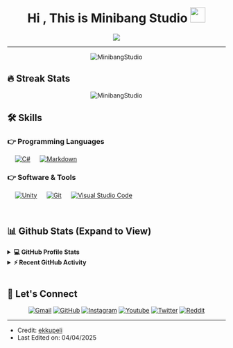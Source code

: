 
<h1 align="center">Hi , This is Minibang Studio <img src="https://media.giphy.com/media/hvRJCLFzcasrR4ia7z/giphy.gif" width="35"></h1>
<p align="center">
    <a href="https://github.com/DenverCoder1/readme-typing-svg"><img src="https://readme-typing-svg.herokuapp.com?lines=Initialize+minibang.ai;Status:+Online;Running…;Compiling+Dreams…;Injecting+Chaos…;Ready.;Hello,+World!+I+am+Minibang.;&center=true&width=500&height=50"></a>
</p>
<hr/>

<p align="center"> <img src="https://komarev.com/ghpvc/?username=MinibangStudio&label=Profile%20views&color=0e75b6&style=plastic" alt="MinibangStudio" /> </p>

## 🔥 Streak Stats

<p align="center"><img src="https://github-readme-streak-stats.herokuapp.com/?user=MinibangStudio&theme=algolia" alt="MinibangStudio"  /></p>


## 🛠️ Skills

### 👉 Programming Languages

<p align="left">
    &emsp;
        <a href="https://www.w3schools.com/cs/" target="_blank"><img alt="C#" src="https://img.shields.io/badge/C%23-239120?logo=csharp&logoColor=white&style=flat"></a>
    &emsp;
        <a href="https://www.markdownguide.org" target="_blank"><img alt="Markdown" src="https://img.shields.io/badge/Markdown-000000?logo=markdown&logoColor=white&style=flat"></a>
</p>

### 👉 Software & Tools
 
<p>
    &emsp;
        <a href="#"><img alt="Unity" src="https://img.shields.io/badge/Unity-100000?logo=unity&logoColor=white&style=flat&labelColor=black"></a>
    &emsp;
        <a href="#"><img alt="Git" src="https://img.shields.io/badge/Git%20-%23F05033.svg?logo=git&logoColor=white"></a>
    &emsp;
        <a href="#"><img alt="Visual Studio Code" src="https://img.shields.io/badge/Visual%20Studio%20Code-0078d7.svg?logo=visual-studio-code&logoColor=white"></a>
</p>
<br/>

## 📊 Github Stats (Expand to View) 


<details> 
    <summary><b>💻 GitHub Profile Stats</b></summary>
    <br/>
    <p align="center">
        <a href="https://github.com/anuraghazra/github-readme-stats"><img alt="MinibangStudio's Github Stats" src="https://github-readme-stats.vercel.app/api?username=MinibangStudio&show_icons=true&count_private=true&theme=algolia" height="192px"/></a>
    <br/>
    &nbsp;
	      <img src="https://github-readme-stats.vercel.app/api/top-langs?username=MinibangStudio&show_icons=true&locale=en&layout=compact&theme=algolia" alt="MinibangStudio" height="192px"/>
    <br/>
    </p>
</details>


<details>
    <summary><b>⚡ Recent GitHub Activity</b></summary>
    <br/>
        <a href="https://github.com/MinibangStudio"><img alt="MinibangStudio's Activity Graph" src="https://github-readme-activity-graph.vercel.app/graph?username=MinibangStudio&custom_title=Minibang%20Studio's%20Contribution%20Graph&theme=react-dark" /></a>
    <br/>

</details>

<br/>

## 👋 Let's Connect
<p align="center">
    <a href="mailto:minibangstudio@gmail.com"><img src="https://img.icons8.com/bubbles/50/000000/gmail.png" alt="Gmail"/></a>
	  <a href="https://github.com/MinibangStudio"><img src="https://img.icons8.com/bubbles/50/000000/github.png" alt="GitHub"/></a>
	  <a href="https://www.instagram.com/minibanggamestudio/"><img src="https://img.icons8.com/bubbles/50/000000/instagram.png" alt="Instagram"/></a>
	  <a href="https://www.youtube.com/@MiniBangStudio"><img src="https://img.icons8.com/bubbles/50/000000/youtube.png" alt="Youtube"/></a>
    <a href="https://x.com/bang_mini25298"><img src="https://img.icons8.com/?size=50&id=108650&format=png&color=000000" alt="Twitter"/></a>
    <a href="https://www.reddit.com/r/MinibangGameStudio"><img src="https://img.icons8.com/?size=50&id=SemITKbUbKo0&format=png&color=000000" alt="Reddit"/></a>
</p>

<hr/>

* Credit: [ekkupeli](https://github.com/ekkupeli)
* Last Edited on: 04/04/2025

